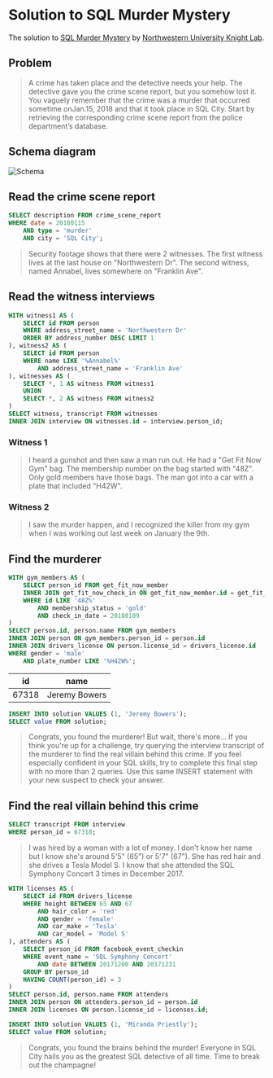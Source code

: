 # Solution to SQL Murder Mystery

The solution to [SQL Murder Mystery](https://mystery.knightlab.com/) by [Northwestern University Knight Lab](https://knightlab.northwestern.edu/).

## Problem

> A crime has taken place and the detective needs your help. The detective gave you the crime scene report, but you somehow lost it. You vaguely remember that the crime was a ​murder​ that occurred sometime on ​Jan.15, 2018​ and that it took place in ​SQL City​. Start by retrieving the corresponding crime scene report from the police department’s database.

## Schema diagram

![Schema](https://mystery.knightlab.com/schema.png)

## Read the crime scene report

```sql
SELECT description FROM crime_scene_report
WHERE date = 20180115 
    AND type = 'murder' 
    AND city = 'SQL City';
```

> Security footage shows that there were 2 witnesses. The first witness lives at the last house on "Northwestern Dr". The second witness, named Annabel, lives somewhere on "Franklin Ave".

## Read the witness interviews

```sql
WITH witness1 AS (
    SELECT id FROM person
    WHERE address_street_name = 'Northwestern Dr'
    ORDER BY address_number DESC LIMIT 1
), witness2 AS (
    SELECT id FROM person
    WHERE name LIKE '%Annabel%' 
        AND address_street_name = 'Franklin Ave'
), witnesses AS (
    SELECT *, 1 AS witness FROM witness1
    UNION
    SELECT *, 2 AS witness FROM witness2
)
SELECT witness, transcript FROM witnesses
INNER JOIN interview ON witnesses.id = interview.person_id;
```

### Witness 1
> I heard a gunshot and then saw a man run out. He had a "Get Fit Now Gym" bag. The membership number on the bag started with "48Z". Only gold members have those bags. The man got into a car with a plate that included "H42W".
### Witness 2
> I saw the murder happen, and I recognized the killer from my gym when I was working out last week on January the 9th.

## Find the murderer

```sql
WITH gym_members AS (
    SELECT person_id FROM get_fit_now_member 
    INNER JOIN get_fit_now_check_in ON get_fit_now_member.id = get_fit_now_check_in.membership_id
    WHERE id LIKE '48Z%' 
        AND membership_status = 'gold' 
        AND check_in_date = 20180109
)
SELECT person.id, person.name FROM gym_members
INNER JOIN person ON gym_members.person_id = person.id
INNER JOIN drivers_license ON person.license_id = drivers_license.id
WHERE gender = 'male' 
    AND plate_number LIKE '%H42W%';
```

| id    | name          |
|-------|---------------|
| 67318 | Jeremy Bowers |


```sql
INSERT INTO solution VALUES (1, 'Jeremy Bowers');
SELECT value FROM solution;
```

> Congrats, you found the murderer! But wait, there's more... If you think you're up for a challenge, try querying the interview transcript of the murderer to find the real villain behind this crime. If you feel especially confident in your SQL skills, try to complete this final step with no more than 2 queries. Use this same INSERT statement with your new suspect to check your answer.

## Find the real villain behind this crime

```sql
SELECT transcript FROM interview
WHERE person_id = 67318;
```

> I was hired by a woman with a lot of money. I don't know her name but I know she's around 5'5" (65") or 5'7" (67"). She has red hair and she drives a Tesla Model S. I know that she attended the SQL Symphony Concert 3 times in December 2017.

```sql
WITH licenses AS (
    SELECT id FROM drivers_license
    WHERE height BETWEEN 65 AND 67
        AND hair_color = 'red'
        AND gender = 'female'
        AND car_make = 'Tesla'
        AND car_model = 'Model S'
), attenders AS (
    SELECT person_id FROM facebook_event_checkin
    WHERE event_name = 'SQL Symphony Concert'
        AND date BETWEEN 20171200 AND 20171231
    GROUP BY person_id
    HAVING COUNT(person_id) = 3
)
SELECT person.id, person.name FROM attenders
INNER JOIN person ON attenders.person_id = person.id
INNER JOIN licenses ON person.license_id = licenses.id;
```

```sql
INSERT INTO solution VALUES (1, 'Miranda Priestly');
SELECT value FROM solution;
```

> Congrats, you found the brains behind the murder! Everyone in SQL City hails you as the greatest SQL detective of all time. Time to break out the champagne!
